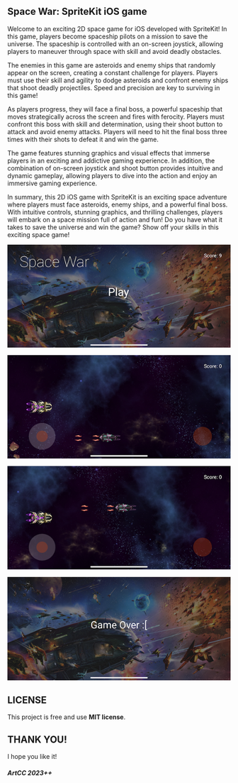 ## Space War: SpriteKit iOS game

Welcome to an exciting 2D space game for iOS developed with SpriteKit! In this game, players become spaceship pilots on a mission to save the universe. The spaceship is controlled with an on-screen joystick, allowing players to maneuver through space with skill and avoid deadly obstacles.

The enemies in this game are asteroids and enemy ships that randomly appear on the screen, creating a constant challenge for players. Players must use their skill and agility to dodge asteroids and confront enemy ships that shoot deadly projectiles. Speed and precision are key to surviving in this game!

As players progress, they will face a final boss, a powerful spaceship that moves strategically across the screen and fires with ferocity. Players must confront this boss with skill and determination, using their shoot button to attack and avoid enemy attacks. Players will need to hit the final boss three times with their shots to defeat it and win the game.

The game features stunning graphics and visual effects that immerse players in an exciting and addictive gaming experience. In addition, the combination of on-screen joystick and shoot button provides intuitive and dynamic gameplay, allowing players to dive into the action and enjoy an immersive gaming experience.

In summary, this 2D iOS game with SpriteKit is an exciting space adventure where players must face asteroids, enemy ships, and a powerful final boss. With intuitive controls, stunning graphics, and thrilling challenges, players will embark on a space mission full of action and fun! Do you have what it takes to save the universe and win the game? Show off your skills in this exciting space game!

<p><img src="https://github.com/ArtCC/space-war/blob/main/screenshots/1.PNG"></p>

<p><img src="https://github.com/ArtCC/space-war/blob/main/screenshots/2.PNG"></p>

<p><img src="https://github.com/ArtCC/space-war/blob/main/screenshots/3.PNG"></p>

<p><img src="https://github.com/ArtCC/space-war/blob/main/screenshots/4.PNG"></p>

## LICENSE

This project is free and use <b>MIT license</b>.

## THANK YOU!

I hope you like it!

##### ArtCC 2023++